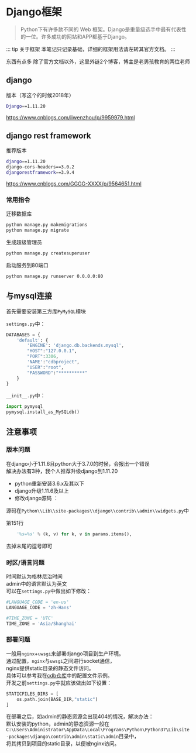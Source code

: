 # Django框架

> Python下有许多款不同的 Web 框架。Django是重量级选手中最有代表性的一位。许多成功的网站和APP都基于Django。

::: tip 关于框架
本笔记只记录基础，详细的框架用法请左转其官方文档。
:::

东西有点多 除了官方文档以外，这里外链2个博客，博主是老男孩教育的两位老师



## django

版本（写这个的时候2018年）

```bash
Django==1.11.20
```

<https://www.cnblogs.com/liwenzhou/p/9959979.html>



## django rest framework

推荐版本

```bash
django==1.11.20
django-cors-headers==3.0.2
djangorestframework==3.9.4
```

<https://www.cnblogs.com/GGGG-XXXX/p/9564651.html>



### 常用指令

迁移数据库

```bash
python manage.py makemigrations
python manage.py migrate  
```

生成超级管理员

```bash
python manage.py createsuperuser
```

启动服务到80端口

```bash
python manage.py runserver 0.0.0.0:80
```



## 与mysql连接

首先需要安装第三方库`PyMySQL`模块

`settings.py`中：

```python
DATABASES = {
    'default': {
        'ENGINE': 'django.db.backends.mysql',
        "HOST":"127.0.0.1",
        "PORT":3306,
        'NAME':"cdbproject",
        "USER":"root",
        "PASSWORD":"**********"
    }
}
```

`__init__.py`中：

```python
import pymysql
pymysql.install_as_MySQLdb()
```



## 注意事项

### 版本问题

在django小于1.11.6且python大于3.7.0的时候，会报出一个错误    
解决办法有3种，我个人推荐升级django到1.11.20

- python重新安装3.6.x及其以下
- django升级1.11.6及以上
- 修改django源码 ：

源码在`Python\\Lib\\site-packages\\django\\contrib\\admin\\widgets.py`中

第151行

```python
	'%s=%s' % (k, v) for k, v in params.items(),
```

去掉末尾的逗号即可



### 时区/语言问题

时间默认为格林尼治时间    
admin中的语言默认为英文    
可以在`settings.py`中做出如下修改：

```python
#LANGUAGE_CODE = 'en-us'
LANGUAGE_CODE = 'zh-Hans'

#TIME_ZONE = 'UTC'
TIME_ZONE = 'Asia/Shanghai'
```



### 部署问题

一般用`nginx`+`uwsgi`来部署django项目到生产环境。    
通过配置，`nginx`与`uwsgi`之间进行socket通信，    
nginx提供static目录的静态文件访问。    
具体可以参考我在[cdb仓库](https://github.com/nanarino/cdb)中的配置文件示例。    
开发之前`settings.py`中就应该做出如下设置：

```python
STATICFILES_DIRS = [
    os.path.join(BASE_DIR,"static")
]
```

在部署之后，如admin的静态资源会出现404的情况，解决办法：    
默认安装的python，admin的静态资源一般在    
`C:\Users\Administrator\AppData\Local\Programs\Python\Python37\Lib\site-packages\django\contrib\admin\static\admin`目录中，    
将其拷贝到项目的static目录，以便被nginx访问。